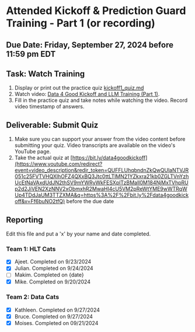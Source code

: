 # Attended Kickoff & Prediction Guard Training - Part 1 (or recording)

## Due Date: Friday, September 27, 2024 before 11:59 pm EDT

## Task: Watch Training
1. Display or print out the practice quiz [kickoff1_quiz.md](https://github.com/uaz-data4good/lessons/blob/ecfc69ef470d293a5502709d6b3ff14ea0d1e7a3/kickoff1/kickoff1_quiz.md)
2. Watch video: [Data 4 Good Kickoff and LLM Training (Part 1)](https://www.youtube.com/watch?v=Ff6buNO2tfQ).
3. Fill in the practice quiz and take notes while watching the video. Record video timestamp of answers.

## Deliverable: Submit Quiz
1. Make sure you can support your answer from the video content before submitting your quiz. Video transcripts are available on the video's YouTube page.
2. Take the actual quiz at [https://bit.ly/data4goodkickoff](https://www.youtube.com/redirect?event=video_description&redir_token=QUFFLUhqbndnZkQwQUlaNTVJR051c25FVTVHQXlhOFZ4QXxBQ3Jtc0ttLTlMN21YZkxra21kb0ZGLTVnYzhUcEtNaVAxdUdJN2thSV9mYWRyWkFESXplTzBMalI0M184NjMxTVhpRUp2d2JiVEN2XzNNV2xObmxhR2MwaHI4cU5VM2pReWtYME9wWTRqWUp4TDdJaUM3TTZXMA&q=https%3A%2F%2Fbit.ly%2Fdata4goodkickoff&v=Ff6buNO2tfQ) before the due date

## Reporting
Edit this file and put a 'x' by your name and date completed.

### Team 1: HLT Cats
- [x] Ajeet. Completed on 9/23/2024
- [x] Julian. Completed on 9/24/2024
- [ ] Makim. Completed on {date}
- [x] Mike. Completed on 9/20/2024

### Team 2: Data Cats
- [x] Kathleen. Completed on 9/27/2024
- [x] Bruce. Completed on 9/27/2024 
- [x] Moises. Completed on 09/21/2024
